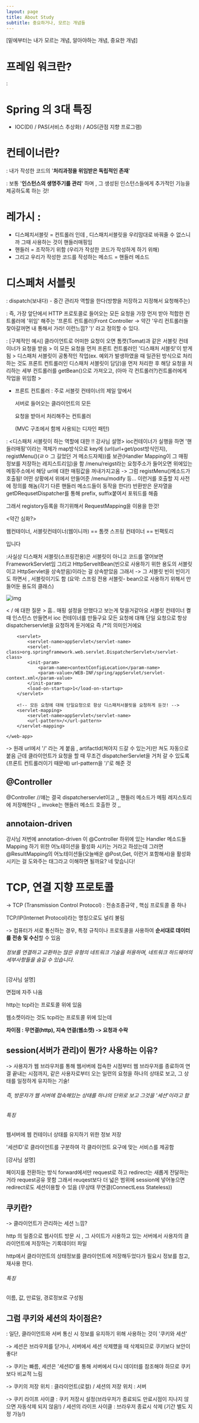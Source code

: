 ```yaml
---
layout: page
title: About Study
subtitle: 중요하거나, 모르는 개념들
---
```

[밑에부터는 내가 모르는 개념, 알아야하는 개념, 중요한 개념]

# 프레임 워크란?

:

# Spring 의 3대 특징

- IOC(DI) / PAS(서비스 추상화) / AOS(관점 지향 프로그램)

# 컨테이너란?

: 내가 작성한 코드의 '**처리과정을 위임받은 독립적인 존재**'

: 보통 '**인스턴스의 생명주기를 관리**' 하며 , 그 생성된 인스턴스들에게 추가적인 기능을  제공하도록 하는 것!

# 레가시 :

- 디스페치서블릿 = 컨트롤러 인데 , 디스패치서블릿을 우리맘대로 바꿔줄 수 없스니까 그때 사용하는 것이 핸들러매핑임
- 핸들러 = 조작하기 위함 (우리가 작성한 코드가 작성하게 하기 위해)
- 그리고 우리가 작성한 코드를 작성하는 메소드 = 핸들러 메소드

# 디스페처 서블릿

: dispatch(보내다) - 중간 관리자 역할을 한다(방향을 저장하고 지정해서 요청해주는)

: 즉, 가장 앞단에서 HTTP 프로토콜로 들어오는 모든 요청을 가장 먼저 받아 적합한 컨트롤러에 '위임' 해주는 '프론트 컨트롤러(Front Controller -> 약간 '우리 컨트롤러들 찾아갈꺼면 내 통해서 가라! 이런느낌? ')' 라고 정의할 수 있다.

: [구체적인 예시] 클라이언트로 어떠한 요청이 오면 톰캣(Tomat)과 같은 서블릿 컨테이너가 요청을 받음 > 이 모든 요청을 먼저 프론트 컨트롤러인 '디스패처 서블릿'이 받게 됨 > 디스패처 서블릿이 공통적인 작업(ex. 예외가 발생하였을 때 일관된 방식으로 처리하는 것도 프론트 컨트롤러인 디스패처 서블릿이 담당)을 먼저 처리한 후 해당 요청을 처리하는 세부 컨트롤러를 getBean()으로 가져오고, (아마 각 컨트롤러?)컨트롤러에게 작업을 위임함 >

- 프론트 컨트롤러 : 주로 서블릿 컨테이너의 제일 앞에서

  서버로 들어오는 클라이언트의 모든 

  요청을 받아서 처리해주는 컨트롤러

  (MVC 구조에서 함께 사용되는 디자인 패턴)

: <디스패처 서블릿이 하는 역할에 대한 !! 강사님 설명> ioc컨테이너가 실행을 하면 '핸들러매핑'이라는 객체가 map방식으로 key에 (url(url+get/post방식인지), registMenu()(ㄹㅇ 그 길었던 거 메소드자체))를 보관(Handler Mapping이 그 매핑정보를 저장하는 레지스트리임)을 함  /menu/reigst라는 요청주소가 들어오면 위에있는 메핑주소에서 해당 url에 대한 매핑값을 꺼내가지고옴 -> 그럼 registMenu()메소드가 호출됨!  어떤 상황에서 위에서 만들어준 /menu/modify 등... 이런거를 호출할 지 사전에 정의를 해놈(각기 다른 핸들러 메소드들이 동작을 한다!) 반환받은 문자열을 getDRequsetDispatcher를 통해 prefix, suffix붙여서 포워드를 해줌

그래서 registory등록을 하기위해서 RequestMapping을 이용을 한것!

<약간 심화?>

웹컨테이너, 서블릿컨테이너(웹이니까) == 톰캣 스프링 컨테이너 == 빈팩토리

입니다

:사실상 디스패처 서블릿(스프링전용)은 서블릿이 아니고 코드를 열어보면 FrameworkServlet임 그리고 HttpServeltBean(빈으로 사용하기 위한 용도의 서블릿이고 HttpServlet을 상속받음)이라는 걸 상속받았음 그래서  -> 그 서블릿 빈이 빈이기도 하면서 , 서블릿이기도 함 (요약: 스프링 전용 서블릿- bean으로 사용하기 위해서 만들어둔 용도의 클래스)

![img](file://C:%5CUsers%5Cvkfks%5CAppData%5CRoaming%5Cmarktext%5Cimages%5C2022-02-10-17-51-09-image.png)

< / 에 대한 질문 >
 흠.. 매핑 설정을 안했다고 보는게 맞을거같아요   서블릿 컨테이너 켤 때 인스턴스 만들면서  ioc 컨테이너를 만들구요  모든 요청에 대해 단일 요청으로 항상 dispatcherservlet을 요청하게 둔거에요 즉 /*의 의미인거에요

```
    <servlet>
        <servlet-name>appServlet</servlet-name>
        <servlet-class>org.springframework.web.servlet.DispatcherServlet</servlet-class>
        <init-param>
            <param-name>contextConfigLocation</param-name>
            <param-value>/WEB-INF/spring/appServlet/servlet-context.xml</param-value>
        </init-param>
        <load-on-startup>1</load-on-startup>
    </servlet>

    <!-- 모든 요청에 대해 단일요청으로 항상 디스패처서블릿을 요청하게 둔것! -->
    <servlet-mapping>
        <servlet-name>appServlet</servlet-name>
        <url-pattern>/</url-pattern>
    </servlet-mapping>

</web-app>
```

-> 원래 url에서 '/' 라는 게 붙음 , artifactId(쳐야지 드갈 수 있는거)만 쳐도 자동으로 붙음 근데 클라이언트가 요청을 할 때 무조건 dispatcherServlet을 거처 갈 수 있도록(프론트 컨트롤러이기 때문에) url-pattern을 '/'로 해준 것

## @Controller

@Controller //얘는 결국 dispatcherservlet이고 ,, 핸들러 메소드가 메핑 레지스토리에 저장해한다 ,, invoke는 핸들러 메소드 호출한 것 ,,

## annotaion-driven

강사님 저번에 annotation-driven 이 @Controller 하위에 있는 Handler 메소드들 Mapping 하기 위한 어노테이션을 활성화 시키는 거라고 하셨는데 그러면 @ResultMapping의 어노테이션들(오늘배운 @Post,Get, 이런거 포함해서)을 활성화시키는 걸 도와주는 태그라고 이해하면 될까요? 네 맞습니다!

# TCP, 연결 지향 프로토콜

-> TCP (Transmission Control Protocol) : 전송조종규약 , 핵심 프로토콜 중 하나

TCP/IP(Internet Protocol)라는 명칭으로도 널리 불림

-> 컴퓨터가 서로 통신하는 경우, 특정 규칙이나 프로토콜을 사용하여 **순서대로 데이터를 전송 및 수신**할 수 있음

###### 정보를 연결하고 교환하는 많은 유형의 네트워크 기술을 허용하며, 네트워크 하드웨어의 세부사항들을 숨길 수 있습니다.

[강사님 설명]

면접에 자주 나옴

http는 tcp라는 프로토콜 위에 있음

웹소켓이라는 것도 tcp라는 프로토콜 위에 있는데

**차이점 : 무연결(http), 지속 연결(웹소켓) -> 요청과 수락**

## session(서버가 관리)이 뭔가? 사용하는 이유?

-> 사용자가 웹 브라우저를 통해 웹서버에 접속한 시점부터 웹 브라우저를 종료하여 연결 끝내는 시점까지, 같은 사용자로부터 오는 일련의 요청을 하나의 상태로 보고, 그 상태를 일정하게 유지하는 기술!

###### 즉, 방문자가 웹 서버에 접속해있는 상태를 하나의 단위로 보고 그것을 '세션'이라고 함

###### 특징

웹서버에 웹 컨테이너 상태를 유지하기 위한 정보 저장

'세션ID'로 클라이언트를 구분하여 각 클라이언트 요구에 맞는 서비스를 제공함

[강사님 설명]

페이지를 전환하는 방식 forward에서만 request로 하고 redirect는 새롭게 전달하는 거라 request공유 못함 그래서 reuqest보다 더 넓은 범위에 session에 넣어놓으면 redirect로도 세션이용할 수 있음 (무상태 무연결(ConnectLess Stateless))

## 쿠키란?

-> 클라이언트가 관리하는 세션 느낌?

http 의 일종으로 웹사이트 방문 시 , 그 사이트가 사용하고 있는 서버에서 사용자의 클라이언트에 저장하는 기록데이터 파일

http에서 클라이언트의 상태정보를 클라이언트에 저장해두었다가 필요시 정보를 참고, 재사용 한다.

###### 특징

이름, 값, 만료일, 경로정보로 구성됨

## 그럼 쿠키와 세션의 차이점은?

: 일단, 클라이언트와 서버 통신 시 정보를 유지하기 위해 사용하는 것이 '쿠키와 세션'

-> 세션은 브라우저를 닫거나, 서버에서 세션 삭제헀을 때 삭제되므로 쿠키보다 보안이 좋다!

-> 쿠키는 빠름, 세션은 '세션ID'를 통해 서버에서 다시 데이터를 참조해야 하므로 쿠키보다 비교적 느림

-> 쿠키의 저장 위치 : 클라이언트(로컬) / 세션의 저장 위치 : 서버

-> 쿠키 라이프 사이클 : 쿠키 저장시 설정(브라우저가 종료되도 만료시점이 지나지 않으면 자동삭제 되지 않음!) / 세션의 라이프 사이클 : 브라우저 종료시 삭제 (기간 별도 지정 가능!)
